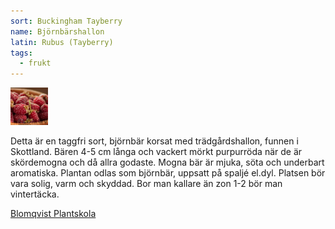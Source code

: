 ```yaml
---
sort: Buckingham Tayberry
name: Björnbärshallon
latin: Rubus (Tayberry)
tags:
  - frukt
---
```


<img src="/img/rubus-tayberry-buckingham-tayberry.jpg" width="60" data-srcset="1x, 1.5x, 2x" alt="Björnbärshallon" data-attribution="https://www.blomqvistplantskola.com/index.php?route=product/product&product_id=5604">

Detta är en taggfri sort, björnbär korsat med  trädgårdshallon, funnen i Skottland. Bären 4-5 cm långa och vackert mörkt purpurröda när de är skördemogna och då allra godaste. Mogna bär är mjuka, söta och underbart aromatiska. Plantan odlas som björnbär, uppsatt på spaljé el.dyl. Platsen bör vara solig, varm och skyddad. Bor man kallare än zon 1-2 bör man vintertäcka.

[Blomqvist Plantskola](https://www.blomqvistplantskola.com/index.php?route=product/product&product_id=5604)
